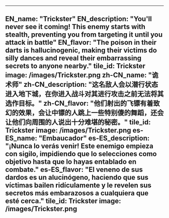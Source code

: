 ---

EN_name: "Trickster"
EN_description: "You'll never see it coming!  This enemy starts with stealth, preventing you from targeting it until you attack in battle"
EN_flavor: "The poison in their darts is hallucinogenic, making their victims do silly dances and reveal their embarrassing secrets to anyone nearby."
tile_id: Trickster
image: /images/Trickster.png
zh-CN_name: "诡术师"
zh-CN_description: "这名敌人会以潜行状态进入地下城，在你进入战斗对其进行攻击之前无法将其选作目标。"
zh-CN_flavor: "他们射出的飞镖有着致幻的效果，会让中镖的人跳上一些特别傻的舞蹈，还会让他们向周围的人说出十分难堪的秘密。"
tile_id: Trickster
image: /images/Trickster.png
es-ES_name: "Embaucador"
es-ES_description: "¡Nunca lo verás venir! Este enemigo empieza con sigilo, impidiendo que lo selecciones como objetivo hasta que lo hayas entablado en combate."
es-ES_flavor: "El veneno de sus dardos es un alucinógeno, haciendo que sus víctimas bailen ridículamente y le revelen sus secretos más embarazosos a cualquiera que esté cerca."
tile_id: Trickster
image: /images/Trickster.png
---